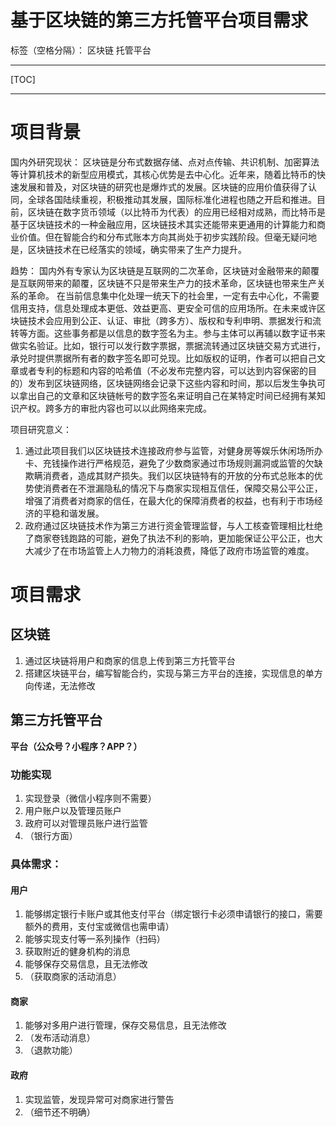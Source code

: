 ﻿# 基于区块链的第三方托管平台项目需求

标签（空格分隔）： 区块链 托管平台

---

[TOC]

---

# 项目背景
国内外研究现状：
区块链是分布式数据存储、点对点传输、共识机制、加密算法等计算机技术的新型应用模式，其核心优势是去中心化。近年来，随着比特币的快速发展和普及，对区块链的研究也是爆炸式的发展。区块链的应用价值获得了认同，全球各国陆续重视，积极推动其发展，国际标准化进程也随之开启和推进。目前，区块链在数字货币领域（以比特币为代表）的应用已经相对成熟，而比特币是基于区块链技术的一种金融应用，区块链技术其实还能带来更通用的计算能力和商业价值。但在智能合约和分布式账本方向其尚处于初步实践阶段。但毫无疑问地是，区块链技术在已经落实的领域，确实带来了生产力提升。

趋势：
国内外有专家认为区块链是互联网的二次革命，区块链对金融带来的颠覆是互联网带来的颠覆，区块链不只是带来生产力的技术革命，区块链也带来生产关系的革命。
在当前信息集中化处理一统天下的社会里，一定有去中心化，不需要信用支持，信息处理成本更低、效益更高、更安全可信的应用场所。在未来或许区块链技术会应用到公正、认证、审批（跨多方）、版权和专利申明、票据发行和流转等方面。这些事务都是以信息的数字签名为主。参与主体可以再辅以数字证书来做实名验证。比如，银行可以发行数字票据，票据流转通过区块链交易方式进行，承兑时提供票据所有者的数字签名即可兑现。比如版权的证明，作者可以把自己文章或者专利的标题和内容的哈希值（不必发布完整内容，可以达到内容保密的目的）发布到区块链网络，区块链网络会记录下这些内容和时间，那以后发生争执可以拿出自己的文章和区块链帐号的数字签名来证明自己在某特定时间已经拥有某知识产权。跨多方的审批内容也可以以此网络来完成。

项目研究意义：
1.	通过此项目我们以区块链技术连接政府参与监管，对健身房等娱乐休闲场所办卡、充钱操作进行严格规范，避免了少数商家通过市场规则漏洞或监管的欠缺欺瞒消费者，造成其财产损失。我们以区块链特有的开放的分布式总账本的优势使消费者在不泄漏隐私的情况下与商家实现相互信任，保障交易公平公正，增强了消费者对商家的信任，在最大化的保障消费者的权益，也有利于市场经济的平稳和谐发展。
2.	政府通过区块链技术作为第三方进行资金管理监督，与人工核查管理相比杜绝了商家卷钱跑路的可能，避免了执法不利的影响，更加能保证公平公正，也大大减少了在市场监管上人力物力的消耗浪费，降低了政府市场监管的难度。

# 项目需求
## 区块链
1. 通过区块链将用户和商家的信息上传到第三方托管平台
2. 搭建区块链平台，编写智能合约，实现与第三方平台的连接，实现信息的单方向传递，无法修改

## 第三方托管平台
**平台（公众号？小程序？APP？）**

### 功能实现
 1. 实现登录（微信小程序则不需要）
 2. 用户账户以及管理员账户
 3. 政府可以对管理员账户进行监管
 4. （银行方面）

### 具体需求：
#### 用户
1. 能够绑定银行卡账户或其他支付平台（绑定银行卡必须申请银行的接口，需要额外的费用，支付宝或微信也需申请）
2. 能够实现支付等一系列操作（扫码）
3. 获取附近的健身机构的消息
4. 能够保存交易信息，且无法修改
5. （获取商家的活动消息）

#### 商家
1. 能够对多用户进行管理，保存交易信息，且无法修改
2. （发布活动消息）
3. （退款功能）

#### 政府
1. 实现监管，发现异常可对商家进行警告
2. （细节还不明确）
